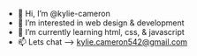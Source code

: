 - 👋 Hi, I’m @kylie-cameron
- 👀 I’m interested in web design & development
- 🌱 I’m currently learning html, css, & javascript
- 📫 Lets chat --> kylie.cameron542@gmail.com

<!---
kylie-cameron/kylie-cameron is a ✨ special ✨ repository because its `README.md` (this file) appears on your GitHub profile.
You can click the Preview link to take a look at your changes.
--->
